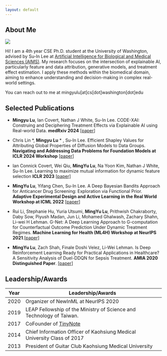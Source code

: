 ```yaml
---
layout: default
---
```


## About Me

<img class="profile-picture" src="sherlock.jpg">

Hi! I am a 4th year CSE Ph.D. student at the University of Washington, advised by Su-In Lee at [Artificial Intelligence for Biological and Medical Sciences (AIMS)](https://aims.cs.washington.edu/). My research focuses on the intersection of explainable AI, particularly feature and data attribution, generative models, and treatment effect estimation. I apply these methods within the biomedical domain, aiming to enhance understanding and decision-making in complex real-world settings.

You can reach out to me at mingyulu[at]cs[dot]washington[dot]edu

## Selected Publications 

- **Mingyu Lu**, Ian Covert, Nathan J White, Su-In Lee. CODE-XAI: Construing and Deciphering Treatment Effects via Explainable AI using Real-world Data. **medRxiv 2024** [[paper](https://www.medrxiv.org/content/medrxiv/early/2024/09/06/2024.09.04.24312866.full.pdf)] 

- Chris Lin *, **Mingyu Lu** * , Su-In Lee. Efficient Shapley Values for Attributing Global Properties of Diffusion Models to Data Groups. **Navigating and Addressing  Data Problems for Foundation Models at ICLR 2024 Workshop** [[paper](https://arxiv.org/pdf/2407.03153)]

- Ian Connick Covert, Wei Qiu, **MingYu Lu**, Na Yoon Kim, Nathan J White, Su-In Lee. Learning to maximize mutual information for dynamic feature selection **ICLR 2023** [[paper]](https://proceedings.mlr.press/v202/covert23a/covert23a.pdf)
  
- **MingYu Lu**, Yifang Chen, Su-In Lee. A Deep Bayesian Bandits Approach for Anticancer Drug Screening: Exploration via Functional Prior. **Adaptive Experimental Design and Active Learning in the Real World Workshop at ICML 2022** [[paper](https://realworldml.github.io/files/cr/paper62.pdf)]
  
- Rui Li, Stephanie Hu, Yuria Utsumi, **MingYu Lu**, Prithwish Chakraborty, Daby Sow, Piyush Madan, Jun Li, Mohamed Ghalwash, Zachary Shahn, Li-wei H Lehman. G-Net: A Deep Learning Approach to G-computation for Counterfactual Outcome Prediction Under Dynamic Treatment Regimes. **Machine Learning for Health (ML4H) Workshop at NeurIPS 2021**.[[paper]](https://arxiv.org/abs/2003.10551)
  
- **MingYu Lu**, Zach Shah, Finale Doshi Velez, Li-Wei Lehman. Is Deep Reinforcement Learning Ready for Practical Applications in Healthcare? A Sensitivity Analysis of Duel-DDQN for Sepsis Treatment. **AMIA 2020 Distinguished Paper**. [[paper]](https://www.ncbi.nlm.nih.gov/pmc/articles/PMC8075511/)


## Leadership/Awards


Year | Leadership/Awards
-----|---------------
2020 | Organizer of NewInML at NeurIPS 2020 
2019 | LEAP Fellowship of the Ministry of Science and Technology of Taiwan. 
2017 | CoFounder of [TinyNote](https://thetinynotes.com/)
2014 | Chief Information Officer of Kaohsiung Medical University Class of 2017
2013 | President of Guitar Club Kaohsiung Medical University


